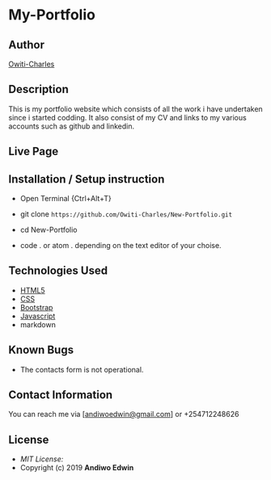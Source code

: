 # My-Portfolio

## Author

[Owiti-Charles](https://github.com/andiwoedwin/)



## Description
This is my portfolio website which consists of all the work i have undertaken since i started codding. It also consist of my CV and links to my various accounts such as github and linkedin.


<!-- ## Screenshot
<img src="https://raw.githubusercontent.com/Owiti-Charles/New-Portfolio/master/img/portfolio.png" width="900px" height="440px"> -->

## Live Page 
<!-- https://Owiti-charles.github.io/New-Portfolio  -->


## Installation / Setup instruction
* Open Terminal {Ctrl+Alt+T}

* git clone ```https://github.com/Owiti-Charles/New-Portfolio.git```

* cd New-Portfolio

* code . or atom . depending on the text editor of your choise.

## Technologies Used

* [HTML5](https://github.com/topics/html5)
* [CSS](https://github.com/topics/css3)
* [Bootstrap](https://github.com/topics/bootstrap)
* [Javascript](https://github.com/topics/javascript)
* markdown

## Known Bugs

* The contacts form is not operational. 

## Contact Information 

You can reach me via [andiwoedwin@gmail.com] or +254712248626

## License
* *MIT License:*
* Copyright (c) 2019 **Andiwo Edwin**